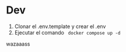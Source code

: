 # Dev

1. Clonar el .env.template y crear el .env
2. Ejecutar el comando ``` docker compose up -d```

wazaaass